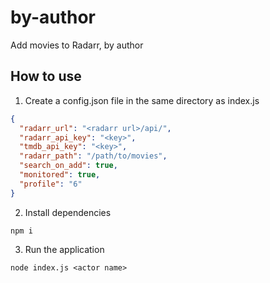 # by-author

Add movies to Radarr, by author

## How to use

1. Create a config.json file in the same directory as index.js

```json
{
  "radarr_url": "<radarr url>/api/",
  "radarr_api_key": "<key>",
  "tmdb_api_key": "<key>",
  "radarr_path": "/path/to/movies",
  "search_on_add": true,
  "monitored": true,
  "profile": "6"
}
```

2. Install dependencies 

`npm i`

3. Run the application

`node index.js <actor name>`
